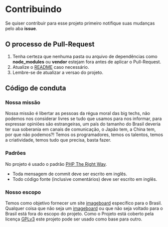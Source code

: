 # Contribuindo

Se quiser contribuir para esse projeto primeiro notifique suas mudanças pelo aba **issue**.

## O processo de Pull-Request
1. Tenha certeza que nenhuma pasta ou arquivo de dependências como **node_modules** ou **vendor** estejam fora antes de aplicar o Pull-Request.
2. Atualize o [README](https://github.com/devcastroitalo/zooei/blob/main/README.md) caso necessário.
3. Lembre-se de atualizar a versao do projeto.

## Código de conduta
### Nossa missão
Nossa missão é libertar as pessoas da régua moral das big techs, não podemos nos considerar livres se tudo que usamos para nos informar, para expressar opiniões são estrangeiras, um país do tamanho do Brasil deveria ter sua soberania em canais de comunicação, o Japão tem, a China tem, por que não podemos?! Temos os programadores, temos os talentos, temos a criatividade, temos tudo que precisa, basta fazer.

### Padrões
No projeto é usado o padrão [PHP The Right Way](https://phptherightway.com/).
- Toda mensagem de commit deve ser escrito em inglês.
- Todo código fonte (inclusive comentários) deve ser escrito em inglês.

### Nosso escopo
Temos como objetivo fornecer um site [imageboard](https://pt.wikipedia.org/wiki/Imageboard) específico para o Brasil. Qualquer coisa que não seja um [imageboard](https://pt.wikipedia.org/wiki/Imageboard) ou que não seja voltado para o Brasil está fora do escopo do projeto. Como o Projeto está coberto pela licença [GPLv3](https://www.gnu.org/licenses/quick-guide-gplv3.pt-br.html) este projeto pode ser usado como base para outro.
